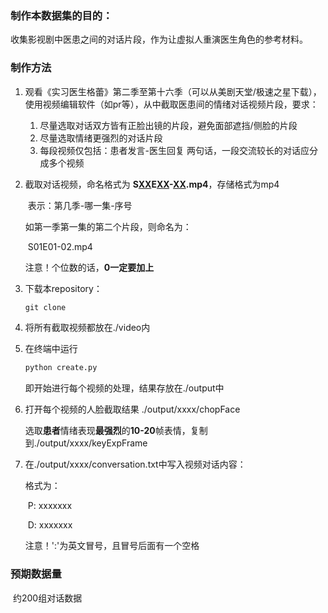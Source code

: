 ### 制作本数据集的目的：

收集影视剧中医患之间的对话片段，作为让虚拟人重演医生角色的参考材料。



### 制作方法

1. 观看《实习医生格蕾》第二季至第十六季（可以从美剧天堂/极速之星下载），使用视频编辑软件（如pr等），从中截取医患间的情绪对话视频片段，要求：

   1. 尽量选取对话双方皆有正脸出镜的片段，避免面部遮挡/侧脸的片段
   2. 尽量选取情绪更强烈的对话片段
   3. 每段视频仅包括：患者发言-医生回复 两句话，一段交流较长的对话应分成多个视频

3. 截取对话视频，命名格式为 **S<u>XX</u>E<u>XX</u>-<u>XX</u>.mp4**，存储格式为mp4

   ​							表示：第几季-哪一集-序号

   如第一季第一集的第二个片段，则命名为：

   ​		S01E01-02.mp4

   注意！个位数的话，**0一定要加上**

4. 下载本repository：

   ```cmd
   git clone 
   ```

5. 将所有截取视频都放在./video内

6. 在终端中运行

   ```python
   python create.py
   ```

   即开始进行每个视频的处理，结果存放在./output中

4. 打开每个视频的人脸截取结果     ./output/xxxx/chopFace

   选取**患者**情绪表现**最强烈**的**10-20**帧表情，复制到./output/xxxx/keyExpFrame

5. 在./output/xxxx/conversation.txt中写入视频对话内容：

   格式为：

   ​		P: xxxxxxx

   ​		D: xxxxxxx

   注意！':'为英文冒号，且冒号后面有一个空格



### 预期数据量

​	约200组对话数据
